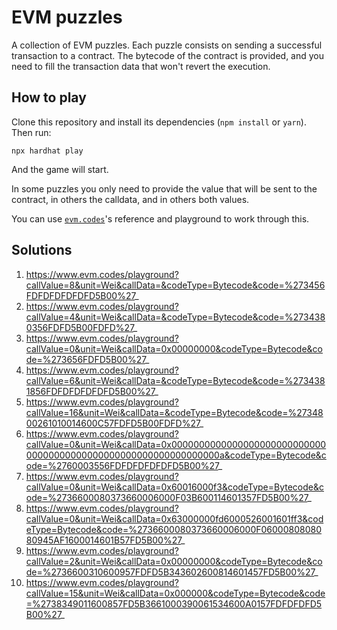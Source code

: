 # EVM puzzles

A collection of EVM puzzles. Each puzzle consists on sending a successful transaction to a contract. The bytecode of the contract is provided, and you need to fill the transaction data that won't revert the execution.

## How to play

Clone this repository and install its dependencies (`npm install` or `yarn`). Then run:

```
npx hardhat play
```

And the game will start.

In some puzzles you only need to provide the value that will be sent to the contract, in others the calldata, and in others both values.

You can use [`evm.codes`](https://www.evm.codes/)'s reference and playground to work through this.

## Solutions

1. https://www.evm.codes/playground?callValue=8&unit=Wei&callData=&codeType=Bytecode&code=%273456FDFDFDFDFDFD5B00%27_
2. https://www.evm.codes/playground?callValue=4&unit=Wei&callData=&codeType=Bytecode&code=%2734380356FDFD5B00FDFD%27_
3. https://www.evm.codes/playground?callValue=0&unit=Wei&callData=0x00000000&codeType=Bytecode&code=%273656FDFD5B00%27_
4. https://www.evm.codes/playground?callValue=6&unit=Wei&callData=&codeType=Bytecode&code=%2734381856FDFDFDFDFDFD5B00%27_
5. https://www.evm.codes/playground?callValue=16&unit=Wei&callData=&codeType=Bytecode&code=%2734800261010014600C57FDFD5B00FDFD%27_
6. https://www.evm.codes/playground?callValue=0&unit=Wei&callData=0x000000000000000000000000000000000000000000000000000000000000000a&codeType=Bytecode&code=%2760003556FDFDFDFDFDFD5B00%27_
7. https://www.evm.codes/playground?callValue=0&unit=Wei&callData=0x60016000f3&codeType=Bytecode&code=%2736600080373660006000F03B600114601357FD5B00%27_
8. https://www.evm.codes/playground?callValue=0&unit=Wei&callData=0x63000000fd6000526001601ff3&codeType=Bytecode&code=%2736600080373660006000F0600080808080945AF1600014601B57FD5B00%27_
9. https://www.evm.codes/playground?callValue=2&unit=Wei&callData=0x00000000&codeType=Bytecode&code=%2736600310600957FDFD5B343602600814601457FD5B00%27_
10. https://www.evm.codes/playground?callValue=15&unit=Wei&callData=0x000000&codeType=Bytecode&code=%2738349011600857FD5B3661000390061534600A0157FDFDFDFD5B00%27_
